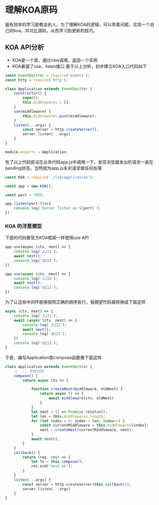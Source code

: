 # 理解KOA原码
最有效率的学习是教会别人。为了理解KOA的逻辑，可以带着问题，实现一个自己的koa，并对比源码，从而学习到更新的技巧。

## KOA API分析
* KOA是一个类，通过new调用，返回一个实例
* KOA暴漏了use、listen接口
基于以上分析，初步建立KOA入口代码如下
``` js
const EventEmitter = require('events');
const http = require('http');

class Application extends EventEmitter {
    constructor() {
        super();
        this.middlewares = [];
    }
    use(middleware) {
        this.middlewares.push(middleware);
    }
    listen(...args) {
        const server = http.createServer();
        server.listen(...args)
    }
}

module.exports = Application;
```

有了以上代码尝试在业务代码app.js中调用一下，发现浏览器发出的请求一直在pending状态。当然因为app.js未对请求做任何处理
``` js
const KOA = require('./lib/application');

const app = new KOA();

const port = 3000;

app.listen(port,()=>{
    console.log(`Server listen on ${port}`);
})
```


### KOA 的洋葱模型
下面的代码像官方KOA框架一样使用use API
``` js
app.use(async (ctx, next) => {
    console.log('入口1');
    await next();
    console.log('出口1');
})

app.use(async (ctx, next) => {
    console.log('入口2');
    await next();
    console.log('出口2');
})
```

为了让这些中间件能够按照正确的顺序执行，我期望代码被转换成下面这样
``` js
async (ctx, next) => {
    console.log('入口1');
    await (async (ctx, next) => {
        console.log('入口2');
        await next();
        console.log('出口2');
    })
    console.log('出口1');
}
```
于是，编写Application类compose函数像下面这样
``` js
class Application extends EventEmitter {
    // ... 其他代码
    compose() {
        return async ctx => {

            function createNext(middleware, oldNext) {
                return async () => {
                    await middleware(ctx, oldNext)
                }
            }
            let next = () => Promise.resolve();
            let len = this.middlewares.length;
            for (let index = 0; index < len; index++) {
                const currentMiddleware = this.middlewares[index];
                next = createNext(currentMiddleware, next);
            }
            await next();
        }
    }
    callback() {
        return (req, res) => {
            let fn = this.compose();
            res.end('test ok');
        }
    }
    listen(...args) {
        const server = http.createServer(this.callback());
        server.listen(...args)
    }
}
```